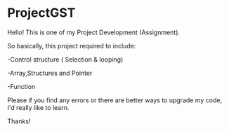 # ProjectGST
Hello!
This is one of my Project Development (Assignment).

So basically, this project required to include: 

-Control structure ( Selection & looping) 

-Array,Structures and Pointer

-Function 

Please if you find any errors or there are better ways to upgrade my code, I'd really like to learn.

Thanks!
